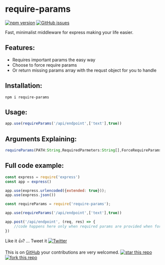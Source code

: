 # require-params 
[![npm version](https://badge.fury.io/js/require-params.svg)](https://badge.fury.io/js/require-params)
[![GitHub issues](https://img.shields.io/github/issues/Microsmsm/require-params.svg)](https://github.com/Microsmsm/require-params/issues)

Fast, minimalist middleware for express making your life easier.


## Features:

 * Requires important params the easy way
 * Choose to force require params
 * Or return missing params array with the requst object for you to handle 

## Installation:
```
npm i require-params
```

## Usage:

```javascript
app.use(requireParams('/api/endpoint',['text'],true))
```

## Arguments Explaining:

```javascript
requireParams(PATH:String,RequiredParmeters:String[],ForceRequireParams?:Boolean)
```

## Full code example:

```javascript
const express = require('express')
const app = express()

app.use(express.urlencoded({extended: true}));
app.use(express.json())

const requireParams = require('require-params');

app.use(requireParams('/api/endpoint',['text'],true))

app.post('/api/endpoint', (req, res) => {
    //code happens here only when required params are provided when force require is enabled
})
```

Like it :+1:? ... Tweet it [![Twitter](https://img.shields.io/twitter/url/https/www.npmjs.com/package/require-params.svg?style=social)](https://twitter.com/intent/tweet?text=Wow:&url=https%3A%2F%2Fwww.npmjs.com%2Fpackage%2Frequire-params)


This is on [GitHub](https://github.com/Microsmsm/require-params) your contributions are very welcomed.
[![star this repo](http://githubbadges.com/star.svg?user=Microsmsm&repo=require-params&style=flat)](https://github.com/Microsmsm/require-params)
[![fork this repo](http://githubbadges.com/fork.svg?user=Microsmsm&repo=require-params&style=flat)](https://github.com/Microsmsm/require-params/fork)


